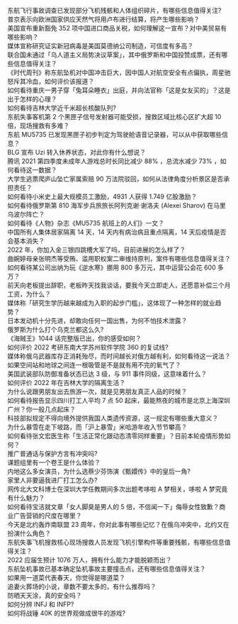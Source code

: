 东航飞行事故调查已发现部分飞机残骸和人体组织碎片，有哪些信息值得关注?  
普京表示向欧洲国家供应天然气将用卢布进行结算，将产生哪些影响？  
美国宣布重新豁免 352 项中国进口商品关税，如何理解这一宣布？对中美贸易有哪些影响？  
媒体宣称研究证实新冠病毒是美国莫德纳公司制造，可信度有多高？  
联合国未通过「乌人道主义局势决议草案」，其中俄罗斯和中国投赞成票，还有哪些信息值得关注？  
《时代周刊》称东航坠机对中国冲击巨大，因中国人对航空安全有点偏执，周星驰怒斥其冷血，如何评价该报道？  
如何看待重庆一男子穿「兔耳朵睡衣」出庭，并向法官称「这是女友买的」？这是出于怎样的心理？  
如何看待吉林大学近千米超长核酸队列?  
东航失事客机第 2 个黑匣子信号发射器可能受损，搜救区域比核心区扩大超 10 倍，现场搜救有多难？  
东航 MU5735 已发现黑匣子初步判定为驾驶舱语音记录器，可以从中获取哪些信息？  
BLG 宣布 Uzi 转入休养状态，对此你有什么想说？  
腾讯 2021 第四季度未成年人游戏总时长同比减少 88% ，总流水减少 73% ，如何看待这一数据？  
大学生逃票爬庐山坠亡家属索赔 90 万法院驳回，如何从法律角度分析景区是否承担责任？  
如何看待小米史上最大规模员工激励，4931 人获得 1.749 亿股激励？  
如何看待俄罗斯第 810 海军步兵旅旅长阿列克谢·谢洛夫 (Alexei Sharov) 在马里乌波尔阵亡？  
如何看待《人物》杂志《MU5735 航班上的人们》一文？  
中国所有人集体居家隔离 14 天，14 天内有病治病且重点隔离，14 天后疫情是否会基本消失？  
2022 年，你加入金三银四跳槽大军了吗，目前进展的怎么样了？  
曲婉婷母亲张明杰等受贿、滥用职权案二审维持原判，案件有哪些信息值得关注？  
如何看待某公司出纳为玩《逆水寒》挪用 800 多万元，其中运营公会花 600 多万？  
前天向老板提出辞职，老板昨天找我谈话，要我今天立即走人，还愿意补偿三个月工资，为什么？  
媒体称「研究生学历越来越成为入职的起步门槛」，这体现了一种怎样的就业趋势？  
日本发动机十分先进，却敢向任何一国出售，为何不怕技术泄露？  
俄罗斯为什么打个乌克兰都这么久?  
《海贼王》1044 话完整版已出，你的感受如何？  
如何评价 2022 考研东南大学苏州软件学院 360 的复试线?  
媒体称俄乌武器库存正消耗殆尽，而时间越长对俄方越有利，如何看待这一说法？  
如果空间站和地球之间连一根吸管是不是就有用不完的氧气了？  
美国武装部队防御准备状态已达 3 级，与 911 事件同级，这意味着什么？  
如何评价 2022 年在吉林大学的隔离生活？  
为什么说跟男朋友出去旅游一次，就是见男朋友真正人品的时候？  
如何看待报告显示四川打工人平均 7 点 50 起床，最能熬夜的城市是北京上海深圳广州？你一般几点起床？  
科技部拟规定不得向境外提供我国人类遗传资源，这一规定有哪些重大意义？  
为什么暴雪在走下坡路，而「沪上暴雪」米哈游年收入节节攀高？  
如何看待张文宏医生称「生活正常化跟动态清零同样重要」？目前本轮疫情形势如何？  
推广普通话与保护方言有冲突吗?  
课题组里有一个卷王是什么体验？  
内地这么多女演员，为什么选蔡少芬饰演《甄嬛传》中的皇后一角?  
家里人非要逼我进厂打工怎么办?  
网传北大文科博士在深圳大学任教期间多次出题考哆啦 A 梦相关，哆啦 A 梦究竟有什么魅力？  
如何看待宝洁就文章「女人脚臭是男人的 5 倍，不信闻一下」侮辱女性致歉？商业广告营销的尺度在哪里？  
今天是北约轰炸南联盟 23 周年，你对此事有哪些记忆？在俄乌冲突中，北约又在扮演什么角色？  
东航失事飞机搜救核心现场搜救人员发现飞机引擎构件等重要残骸，有哪些信息值得关注？  
2022 应届生预计 1076 万人，拥有什么能力才能脱颖而出？  
东航坠机事故已基本确定坠机事故主要撞击点，还有哪些信息值得关注？  
如果用一道菜代表春天，你觉得是哪道菜？  
追妻火葬场的小说，章数不要太多的，有什么推荐吗？  
防晒天天涂，真的安全吗？  
如何分辨 INFJ 和 INFP?  
如何将战锤 40K 的世界观做成很牛的游戏?  
